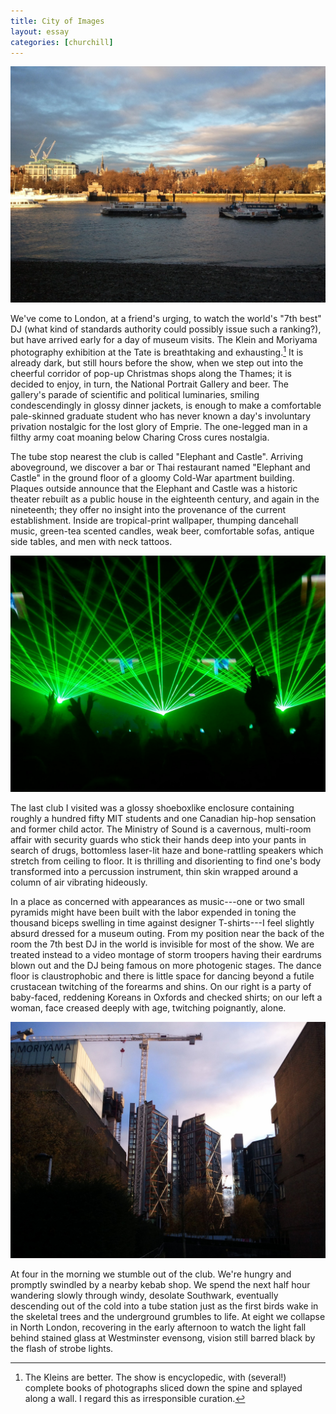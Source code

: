```yaml
---
title: City of Images
layout: essay
categories: [churchill]
---
```


<img src="attachments/london-3.jpg" />

We've come to London, at a friend's urging, to watch the world's "7<span
class='ord'>th</span> best" DJ (what kind of standards authority could possibly
issue such a ranking?), but have arrived early for a day of museum visits. The
Klein and Moriyama photography exhibition at the Tate is breathtaking and
exhausting.[^1] It is already dark, but still hours before the show, when we
step out into the cheerful corridor of pop-up Christmas shops along the Thames;
it is decided to enjoy, in turn, the National Portrait Gallery and beer.  The
gallery's parade of scientific and political luminaries, smiling condescendingly
in glossy dinner jackets, is enough to make a comfortable pale-skinned graduate
student who has never known a day's involuntary privation nostalgic for the lost
glory of Emprie. The one-legged man in a filthy army coat moaning below
Charing Cross cures nostalgia.

The tube stop nearest the club is called "Elephant and Castle". Arriving
aboveground, we discover a bar or Thai restaurant named "Elephant and Castle" in
the ground floor of a gloomy Cold-War apartment building.  Plaques outside
announce that the Elephant and Castle was a historic theater rebuilt as a public
house in the eighteenth century, and again in the nineteenth; they offer no
insight into the provenance of the current establishment. Inside are
tropical-print wallpaper, thumping dancehall music, green-tea scented candles,
weak beer, comfortable sofas, antique side tables, and men with neck tattoos.

<img src="attachments/london-5.jpg" />

The last club I visited was a glossy shoeboxlike enclosure containing roughly a
hundred fifty MIT students and one Canadian hip-hop sensation and former child
actor. The Ministry of Sound is a cavernous, multi-room affair with security
guards who stick their hands deep into your pants in search of drugs, bottomless
laser-lit haze and bone-rattling speakers which stretch from ceiling to floor.
It is thrilling and disorienting to find one's body transformed into a
percussion instrument, thin skin wrapped around a column of air vibrating
hideously.

In a place as concerned with appearances as music---one or two small pyramids
might have been built with the labor expended in toning the thousand biceps
swelling in time against designer T-shirts---I feel slightly absurd dressed for
a museum outing. From my position near the back of the room the 7<span
class='ord'>th</span> best DJ in the world is invisible for most of the show. We
are treated instead to a video montage of storm troopers having their eardrums
blown out and the DJ being famous on more photogenic stages. The dance floor is
claustrophobic and there is little space for dancing beyond a futile crustacean
twitching of the forearms and shins. On our right is a party of baby-faced,
reddening Koreans in Oxfords and checked shirts; on our left a woman, face
creased deeply with age, twitching poignantly, alone.

<img src="attachments/london-4.jpg" />

At four in the morning we stumble out of the club. We're hungry and promptly
swindled by a nearby kebab shop. We spend the next half hour wandering slowly
through windy, desolate Southwark, eventually descending out of the cold into a
tube station just as the first birds wake in the skeletal trees and the
underground grumbles to life. At eight we collapse in North London, recovering
in the early afternoon to watch the light fall behind stained glass at
Westminster evensong, vision still barred black by the flash of strobe lights.

[^1]:
    The Kleins are better. The show is encyclopedic, with (several!) complete
    books of photographs sliced down the spine and splayed along a wall. I regard
    this as irresponsible curation.
